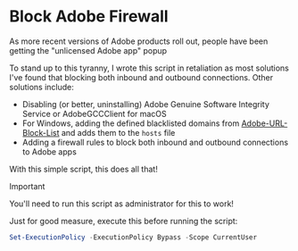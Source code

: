 # Block Adobe Firewall

As more recent versions of Adobe products roll out, people have been getting the "unlicensed Adobe app" popup

To stand up to this tyranny, I wrote this script in retaliation as most solutions I've found that blocking
both inbound and outbound connections. Other solutions include:

- Disabling (or better, uninstalling) Adobe Genuine Software Integrity Service or AdobeGCCClient for macOS
- For Windows, adding the defined blacklisted domains from [Adobe-URL-Block-List](https://github.com/Ruddernation-Designs/Adobe-URL-Block-List) and adds them to the `hosts` file
- Adding a firewall rules to block both inbound and outbound connections to Adobe apps

With this simple script, this does all that!

> [!IMPORTANT]
> You'll need to run this script as administrator for this to work!

Just for good measure, execute this before running the script:

```ps1
Set-ExecutionPolicy -ExecutionPolicy Bypass -Scope CurrentUser
```
